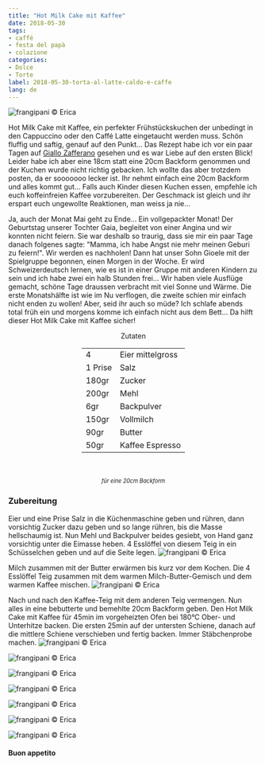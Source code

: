```yaml
---
title: "Hot Milk Cake mit Kaffee"
date: 2018-05-30
tags:
- caffé
- festa del papà
- colazione
categories:
- Dolce
- Torte
label: 2018-05-30-torta-al-latte-caldo-e-caffe
lang: de
---
```

![](../2018-05-30-torta-al-latte-caldo-e-caffe/header.jpg "frangipani © Erica")

Hot Milk Cake mit Kaffee, ein perfekter Frühstückskuchen der unbedingt in den Cappuccino oder den Caffé Latte eingetaucht werden muss. Schön fluffig und saftig, genauf auf den Punkt... Das Rezept habe ich vor ein paar Tagen auf <a href="https://ricette.giallozafferano.it/Torta-al-latte-caldo-e-caffe.html" target="_blank">Giallo Zafferano</a> gesehen und es war Liebe auf den ersten Blick! Leider habe ich aber eine 18cm statt eine 20cm Backform genommen und der Kuchen wurde nicht richtig gebacken. Ich wollte das aber trotzdem posten, da er sooooooo lecker ist. Ihr nehmt einfach eine 20cm Backform und alles kommt gut... Falls auch Kinder diesen Kuchen essen, empfehle ich euch koffeinfreien Kaffee vorzubereiten. Der Geschmack ist gleich und ihr erspart euch ungewollte Reaktionen, man weiss ja nie...

Ja, auch der Monat Mai geht zu Ende... Ein vollgepackter Monat! Der Geburtstag unserer Tochter Gaia, begleitet von einer Angina und wir konnten nicht feiern. Sie war deshalb so traurig, dass sie mir ein paar Tage danach folgenes sagte: "Mamma, ich habe Angst nie mehr meinen Geburi zu feiern!". Wir werden es nachholen! Dann hat unser Sohn Gioele mit der Spielgruppe begonnen, einen Morgen in der Woche. Er wird Schweizerdeutsch lernen, wie es ist in einer Gruppe mit anderen Kindern zu sein und ich habe zwei ein halb Stunden frei... Wir haben viele Ausflüge gemacht, schöne Tage draussen verbracht mit viel Sonne und Wärme. Die erste Monatshälfte ist wie im Nu verflogen, die zweite schien mir einfach nicht enden zu wollen! Aber, seid ihr auch so müde? Ich schlafe abends total früh ein und morgens komme ich einfach nicht aus dem Bett... Da hilft dieser Hot Milk Cake mit Kaffee sicher!

<div id="wrapper" style="text-align: center">
  <div id="yourdiv" style="display: inline-block;">
    <div class="ingredients">
      <div class="ingredients-title">Zutaten</div>
      <table>
        <tbody>
          <tr>
           <td>4</td>
            <td>Eier mittelgross</td>
          </tr>
          <tr>
            <td>1 Prise</td>
            <td>Salz</td>
          </tr>
          <tr>
            <td>180gr</td>
            <td>Zucker</td>
          </tr>
          <tr>
            <td>200gr</td>
            <td>Mehl</td>
          </tr>
          <tr>
            <td>6gr</td>
            <td>Backpulver</td>
          </tr>
          <tr>
            <td>150gr</td>
            <td>Vollmilch</td>
          </tr>
          <tr>
            <td>90gr</td>
            <td>Butter</td>
          </tr>
          <tr>
            <td>50gr</td>
            <td>Kaffee Espresso</td>
        </tbody>
      </table>
      <br></br>
      <i class="pull-right" style="font-size: 80%;">für eine 20cm Backform</i>
    </div>
  </div>
</div>


<h3>
  <font color="grey">
    <i class="fa-solid fa-gears"></i>
  </font> Zubereitung
</h3>

Eier und eine Prise Salz in die Küchenmaschine geben und rühren, dann vorsichtig Zucker dazu geben und so lange rühren, bis die Masse hellschaumig ist. Nun Mehl und Backpulver beides gesiebt, von Hand ganz vorsichtig unter die Eimasse heben. 4 Esslöffel von diesem Teig in ein Schüsselchen geben und auf die Seite legen.
![](../2018-05-30-torta-al-latte-caldo-e-caffe/impasto.jpg "frangipani © Erica")

Milch zusammen mit der Butter erwärmen bis kurz vor dem Kochen. Die 4 Esslöffel Teig zusammen mit dem warmen Milch-Butter-Gemisch und dem warmen Kaffee mischen.
![](../2018-05-30-torta-al-latte-caldo-e-caffe/caffe.jpg "frangipani © Erica")

Nach und nach den Kaffee-Teig mit dem anderen Teig vermengen. Nun alles in eine bebutterte und bemehlte 20cm Backform geben. Den Hot Milk Cake mit Kaffee für 45min im vorgeheizten Ofen bei 180°C Ober- und Unterhitze backen. Die ersten 25min auf der untersten Schiene, danach auf die mittlere Schiene verschieben und fertig backen. Immer Stäbchenprobe machen.
![](../2018-05-30-torta-al-latte-caldo-e-caffe/risultato1.jpg "frangipani © Erica")

![](../2018-05-30-torta-al-latte-caldo-e-caffe/risultato2.jpg "frangipani © Erica")

![](../2018-05-30-torta-al-latte-caldo-e-caffe/risultato3.jpg "frangipani © Erica")

![](../2018-05-30-torta-al-latte-caldo-e-caffe/risultato4.jpg "frangipani © Erica")

![](../2018-05-30-torta-al-latte-caldo-e-caffe/risultato5.jpg "frangipani © Erica")

![](../2018-05-30-torta-al-latte-caldo-e-caffe/risultato6.jpg "frangipani © Erica")

![](../2018-05-30-torta-al-latte-caldo-e-caffe/risultato7.jpg "frangipani © Erica")

<h4>Buon appetito
  <font color="red">
    <i class="fa-regular fa-face-smile"></i>
  </font>
</h4>